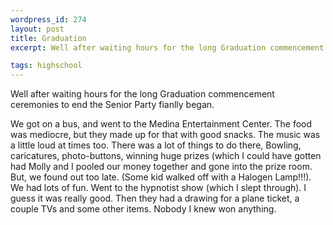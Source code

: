 ```yaml
--- 
wordpress_id: 274
layout: post
title: Graduation
excerpt: Well after waiting hours for the long Graduation commencement ceremonies to end the Senior Party fianlly began.<p>We got on a bus, and went to the Medina Entertainment Center.  The food was mediocre, but they made up for that with good snacks.  The music was a little loud at times too.  There was a lot of things to do there, Bowling, caricatures, photo-buttons, winning huge prizes (which I could have gotten had Molly and I pooled our money together and gone into the prize room.  But, we found out too late.  (Some kid walked off with a Halogen Lamp!!!).  We had lots of fun.  Went to the hypnotist show (which I slept through).  I guess it was really good.  Then they had a drawing for a plane ticket, a couple TVs and some other items.  Nobody I know won anything.

tags: highschool
---
```


Well after waiting hours for the long Graduation commencement ceremonies to end the Senior Party fianlly began.

We got on a bus, and went to the Medina Entertainment Center.  The food was mediocre, but they made up for that with good snacks.  The music was a little loud at times too.  There was a lot of things to do there, Bowling, caricatures, photo-buttons, winning huge prizes (which I could have gotten had Molly and I pooled our money together and gone into the prize room.  But, we found out too late.  (Some kid walked off with a Halogen Lamp!!!).  We had lots of fun.  Went to the hypnotist show (which I slept through).  I guess it was really good.  Then they had a drawing for a plane ticket, a couple TVs and some other items.  Nobody I knew won anything.
